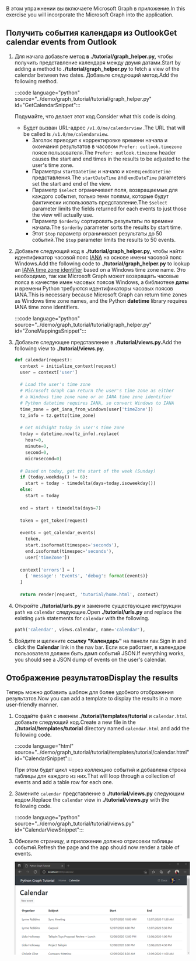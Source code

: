 <!-- markdownlint-disable MD002 MD041 -->

<span data-ttu-id="a5692-101">В этом упражнении вы включаете Microsoft Graph в приложение.</span><span class="sxs-lookup"><span data-stu-id="a5692-101">In this exercise you will incorporate the Microsoft Graph into the application.</span></span>

## <a name="get-calendar-events-from-outlook"></a><span data-ttu-id="a5692-102">Получить события календаря из Outlook</span><span class="sxs-lookup"><span data-stu-id="a5692-102">Get calendar events from Outlook</span></span>

1. <span data-ttu-id="a5692-103">Для начала добавьте метод **в ./tutorial/graph_helper.py,** чтобы получить представление календаря между двумя датами.</span><span class="sxs-lookup"><span data-stu-id="a5692-103">Start by adding a method to **./tutorial/graph_helper.py** to fetch a view of the calendar between two dates.</span></span> <span data-ttu-id="a5692-104">Добавьте следующий метод.</span><span class="sxs-lookup"><span data-stu-id="a5692-104">Add the following method.</span></span>

    :::code language="python" source="../demo/graph_tutorial/tutorial/graph_helper.py" id="GetCalendarSnippet":::

    <span data-ttu-id="a5692-105">Подумайте, что делает этот код.</span><span class="sxs-lookup"><span data-stu-id="a5692-105">Consider what this code is doing.</span></span>

    - <span data-ttu-id="a5692-106">Будет вызван URL-адрес `/v1.0/me/calendarview` .</span><span class="sxs-lookup"><span data-stu-id="a5692-106">The URL that will be called is `/v1.0/me/calendarview`.</span></span>
        - <span data-ttu-id="a5692-107">Заголок приводит к корректировке времени начала и окончания результатов в часовом `Prefer: outlook.timezone` поясе пользователя.</span><span class="sxs-lookup"><span data-stu-id="a5692-107">The `Prefer: outlook.timezone` header causes the start and end times in the results to be adjusted to the user's time zone.</span></span>
        - <span data-ttu-id="a5692-108">Параметры `startDateTime` и начало и конец `endDateTime` представления.</span><span class="sxs-lookup"><span data-stu-id="a5692-108">The `startDateTime` and `endDateTime` parameters set the start and end of the view.</span></span>
        - <span data-ttu-id="a5692-109">Параметр `$select` ограничивает поля, возвращаемые для каждого события, только теми полями, которые будут фактически использовать представление.</span><span class="sxs-lookup"><span data-stu-id="a5692-109">The `$select` parameter limits the fields returned for each events to just those the view will actually use.</span></span>
        - <span data-ttu-id="a5692-110">Параметр `$orderby` сортировать результаты по времени начала.</span><span class="sxs-lookup"><span data-stu-id="a5692-110">The `$orderby` parameter sorts the results by start time.</span></span>
        - <span data-ttu-id="a5692-111">Этот `$top` параметр ограничивает результаты до 50 событий.</span><span class="sxs-lookup"><span data-stu-id="a5692-111">The `$top` parameter limits the results to 50 events.</span></span>

1. <span data-ttu-id="a5692-112">Добавьте следующий код в **./tutorial/graph_helper.py,** чтобы найти идентификатор часовой пояс [IANA](https://www.iana.org/time-zones) на основе имени часовой пояс Windows.</span><span class="sxs-lookup"><span data-stu-id="a5692-112">Add the following code to **./tutorial/graph_helper.py** to lookup an [IANA time zone identifier](https://www.iana.org/time-zones) based on a Windows time zone name.</span></span> <span data-ttu-id="a5692-113">Это необходимо, так как Microsoft Graph может возвращать часовые пояса в качестве имен часовых поясов Windows, а библиотеке **даты** и времени Python требуются идентификаторы часовых поясов IANA.</span><span class="sxs-lookup"><span data-stu-id="a5692-113">This is necessary because Microsoft Graph can return time zones as Windows time zone names, and the Python **datetime** library requires IANA time zone identifiers.</span></span>

    :::code language="python" source="../demo/graph_tutorial/tutorial/graph_helper.py" id="ZoneMappingsSnippet":::

1. <span data-ttu-id="a5692-114">Добавьте следующее представление в **./tutorial/views.py.**</span><span class="sxs-lookup"><span data-stu-id="a5692-114">Add the following view to **./tutorial/views.py**.</span></span>

    ```python
    def calendar(request):
      context = initialize_context(request)
      user = context['user']

      # Load the user's time zone
      # Microsoft Graph can return the user's time zone as either
      # a Windows time zone name or an IANA time zone identifier
      # Python datetime requires IANA, so convert Windows to IANA
      time_zone = get_iana_from_windows(user['timeZone'])
      tz_info = tz.gettz(time_zone)

      # Get midnight today in user's time zone
      today = datetime.now(tz_info).replace(
        hour=0,
        minute=0,
        second=0,
        microsecond=0)

      # Based on today, get the start of the week (Sunday)
      if (today.weekday() != 6):
        start = today - timedelta(days=today.isoweekday())
      else:
        start = today

      end = start + timedelta(days=7)

      token = get_token(request)

      events = get_calendar_events(
        token,
        start.isoformat(timespec='seconds'),
        end.isoformat(timespec='seconds'),
        user['timeZone'])

      context['errors'] = [
        { 'message': 'Events', 'debug': format(events)}
      ]

      return render(request, 'tutorial/home.html', context)
    ```

1. <span data-ttu-id="a5692-115">Откройте **./tutorial/urls.py** и замените существующие инструкции `path` на `calendar` следующие.</span><span class="sxs-lookup"><span data-stu-id="a5692-115">Open **./tutorial/urls.py** and replace the existing `path` statements for `calendar` with the following.</span></span>

    ```python
    path('calendar', views.calendar, name='calendar'),
    ```

1. <span data-ttu-id="a5692-116">Войдите и щелкните **ссылку "Календарь"** на панели nav.</span><span class="sxs-lookup"><span data-stu-id="a5692-116">Sign in and click the **Calendar** link in the nav bar.</span></span> <span data-ttu-id="a5692-117">Если все работает, в календаре пользователя должен быть дамп событий JSON.</span><span class="sxs-lookup"><span data-stu-id="a5692-117">If everything works, you should see a JSON dump of events on the user's calendar.</span></span>

## <a name="display-the-results"></a><span data-ttu-id="a5692-118">Отображение результатов</span><span class="sxs-lookup"><span data-stu-id="a5692-118">Display the results</span></span>

<span data-ttu-id="a5692-119">Теперь можно добавить шаблон для более удобного отображения результатов.</span><span class="sxs-lookup"><span data-stu-id="a5692-119">Now you can add a template to display the results in a more user-friendly manner.</span></span>

1. <span data-ttu-id="a5692-120">Создайте файл с именем **./tutorial/templates/tutorial** и `calendar.html` добавьте следующий код.</span><span class="sxs-lookup"><span data-stu-id="a5692-120">Create a new file in the **./tutorial/templates/tutorial** directory named `calendar.html` and add the following code.</span></span>

    :::code language="html" source="../demo/graph_tutorial/tutorial/templates/tutorial/calendar.html" id="CalendarSnippet":::

    <span data-ttu-id="a5692-121">При этом будет цикл через коллекцию событий и добавлена строка таблицы для каждого из них.</span><span class="sxs-lookup"><span data-stu-id="a5692-121">That will loop through a collection of events and add a table row for each one.</span></span>

1. <span data-ttu-id="a5692-122">Замените `calendar` представление в **./tutorial/views.py** следующим кодом.</span><span class="sxs-lookup"><span data-stu-id="a5692-122">Replace the `calendar` view in **./tutorial/views.py** with the following code.</span></span>

    :::code language="python" source="../demo/graph_tutorial/tutorial/views.py" id="CalendarViewSnippet":::

1. <span data-ttu-id="a5692-123">Обновите страницу, и приложение должно отрисовки таблицы событий.</span><span class="sxs-lookup"><span data-stu-id="a5692-123">Refresh the page and the app should now render a table of events.</span></span>

    ![Снимок экрана с таблицей событий](./images/add-msgraph-01.png)
